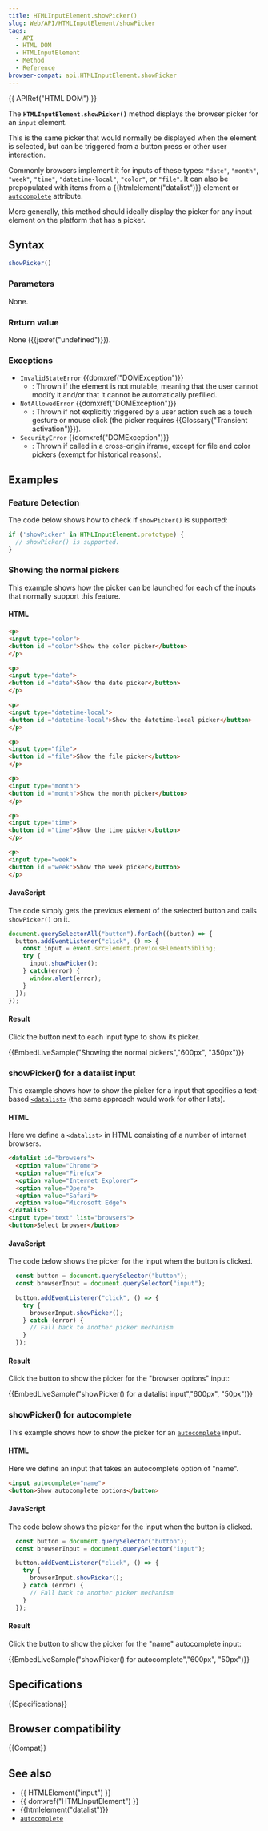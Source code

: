 ```yaml
---
title: HTMLInputElement.showPicker()
slug: Web/API/HTMLInputElement/showPicker
tags:
  - API
  - HTML DOM
  - HTMLInputElement
  - Method
  - Reference
browser-compat: api.HTMLInputElement.showPicker
---
```

{{ APIRef("HTML DOM") }}

The **`HTMLInputElement.showPicker()`** method displays the browser picker for an `input` element.

This is the same picker that would normally be displayed when the element is selected, but can be triggered from a button press or other user interaction.

Commonly browsers implement it for inputs of these types: `"date"`, `"month"`, `"week"`, `"time"`, `"datetime-local"`, `"color"`, or `"file"`.
It can also be prepopulated with items from a {{htmlelement("datalist")}} element or [`autocomplete`](/en-US/docs/Web/HTML/Attributes/autocomplete) attribute.

More generally, this method should ideally display the picker for any input element on the platform that has a picker.


## Syntax

```js
showPicker()
```

### Parameters

None.

### Return value

None ({{jsxref("undefined")}}).

### Exceptions

- `InvalidStateError` {{domxref("DOMException")}}
  - : Thrown if the element is not mutable, meaning that the user cannot modify it and/or that it cannot be automatically prefilled.
- `NotAllowedError` {{domxref("DOMException")}}
  - : Thrown if not explicitly triggered by a user action such as a touch gesture or mouse click (the picker requires {{Glossary("Transient activation")}}).
- `SecurityError` {{domxref("DOMException")}}
  - : Thrown if called in a cross-origin iframe, except for file and color pickers (exempt for historical reasons).


## Examples

### Feature Detection

The code below shows how to check if `showPicker()` is supported:

```js
if ('showPicker' in HTMLInputElement.prototype) {
  // showPicker() is supported.
}
```

### Showing the normal pickers

This example shows how the picker can be launched for each of the inputs that normally support this feature. 

#### HTML

```html
<p>
<input type="color">
<button id ="color">Show the color picker</button>
</p>

<p>
<input type="date">
<button id ="date">Show the date picker</button>
</p>

<p>
<input type="datetime-local">
<button id ="datetime-local">Show the datetime-local picker</button>
</p>

<p>
<input type="file">
<button id ="file">Show the file picker</button>
</p>

<p>
<input type="month">
<button id ="month">Show the month picker</button>
</p>

<p>
<input type="time">
<button id ="time">Show the time picker</button>
</p>

<p>
<input type="week">
<button id ="week">Show the week picker</button>
</p>
```

#### JavaScript

The code simply gets the previous element of the selected button and calls `showPicker()` on it.

```js
document.querySelectorAll("button").forEach((button) => {
  button.addEventListener("click", () => {
    const input = event.srcElement.previousElementSibling;
    try {
      input.showPicker();
    } catch(error) {
      window.alert(error);
    }
  });
});
```

#### Result

Click the button next to each input type to show its picker.

{{EmbedLiveSample("Showing the normal pickers","600px", "350px")}}


### showPicker() for a datalist input

This example shows how to show the picker for a input that specifies a text-based [`<datalist>`](/en-US/docs/Web/HTML/Element/datalist) (the same approach would work for other lists).

#### HTML

Here we define a `<datalist>` in HTML consisting of a number of internet browsers.
```html
<datalist id="browsers">
  <option value="Chrome">
  <option value="Firefox">
  <option value="Internet Explorer">
  <option value="Opera">
  <option value="Safari">
  <option value="Microsoft Edge">
</datalist>
<input type="text" list="browsers">
<button>Select browser</button>
```

#### JavaScript

The code below shows the picker for the input when the button is clicked.
```js
  const button = document.querySelector("button");
  const browserInput = document.querySelector("input");

  button.addEventListener("click", () => {
    try {
      browserInput.showPicker();
    } catch (error) {
      // Fall back to another picker mechanism
    }
  });
```

#### Result

Click the button to show the picker for the "browser options" input:

{{EmbedLiveSample("showPicker() for a datalist input","600px", "50px")}}


### showPicker() for autocomplete

This example shows how to show the picker for an [`autocomplete`](/en-US/docs/Web/HTML/Attributes/autocomplete) input.

#### HTML

Here we define an input that takes an autocomplete option of "name".

```html
<input autocomplete="name">
<button>Show autocomplete options</button>
```

#### JavaScript

The code below shows the picker for the input when the button is clicked.
```js
  const button = document.querySelector("button");
  const browserInput = document.querySelector("input");

  button.addEventListener("click", () => {
    try {
      browserInput.showPicker();
    } catch (error) {
      // Fall back to another picker mechanism
    }
  });
```

#### Result

Click the button to show the picker for the "name" autocomplete input:

{{EmbedLiveSample("showPicker() for autocomplete","600px", "50px")}}


## Specifications

{{Specifications}}

## Browser compatibility

{{Compat}}

## See also

- {{ HTMLElement("input") }}
- {{ domxref("HTMLInputElement") }}
- {{htmlelement("datalist")}}
- [`autocomplete`](/en-US/docs/Web/HTML/Attributes/autocomplete)
